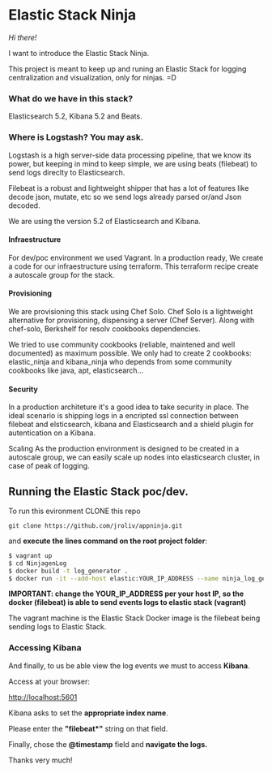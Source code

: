 Elastic Stack Ninja
====================

*Hi there!*

I want to introduce the Elastic Stack Ninja.

This project is meant to keep up and runing an Elastic Stack for logging centralization and visualization, only for ninjas. =D

### What do we have in this stack?

Elasticsearch 5.2, Kibana 5.2 and Beats.


### Where is Logstash? You may ask.

Logstash is a high server-side data processing pipeline, that we know its power, but keeping in mind to keep simple, we are using beats (filebeat) to send logs direclty to Elasticsearch.

Filebeat is a robust and lightweight shipper that has a lot of features like decode json, mutate, etc so we send logs already parsed or/and Json decoded.

We are using the version 5.2 of Elasticsearch and Kibana.

#### Infraestructure ####

For dev/poc environment we used Vagrant. In a production ready, We create a code for our infraestructure using terraform. This terraform recipe create a autoscale group for the stack.

#### Provisioning ####

We are provisioning this stack using Chef Solo. Chef Solo is a lightweight alternative for provisioning, dispensing a server (Chef Server). Along with chef-solo, Berkshelf for resolv cookbooks dependencies.

We tried to use community cookbooks (reliable, maintened and well documented) as maximum possible. We only had to create 2 cookbooks: elastic_ninja and kibana_ninja who depends from some community cookbooks like java, apt, elasticsearch...

#### Security ####

In a production architeture it's a good idea to take security in place. The ideal scenario is shipping logs in a encripted ssl connection between filebeat and elsticsearch, kibana and Elasticsearch and a shield plugin for autentication on a Kibana.

Scaling As the production environment is designed to be created in a autoscale group, we can easily scale up nodes into elasticsearch cluster, in case of peak of logging.

## Running the Elastic Stack  poc/dev. ##

To run this evironment CLONE this repo

```
git clone https://github.com/jroliv/appninja.git
```
and **execute the lines command on the root project folder**:

```bash
$ vagrant up
$ cd NinjagenLog
$ docker build -t log_generator .
$ docker run -it --add-host elastic:YOUR_IP_ADDRESS --name ninja_log_gen-v0.1 log_generator
 ```



**IMPORTANT: change the YOUR_IP_ADDRESS per your host IP, so the docker (filebeat) is able to send events logs to elastic stack (vagrant)**

The vagrant machine is the Elastic Stack
Docker image is the filebeat being sending logs to Elastic Stack.

### Accessing Kibana ###

And finally, to us be able view the log events we must to access **Kibana**.

Access at your browser:

[http://localhost:5601](http://localhost:5601)

Kibana asks to set the **appropriate index name**.

Please enter the **"filebeat\*"** string on that field.

Finally, chose the **@timestamp** field and **navigate the logs.**

Thanks very much!
